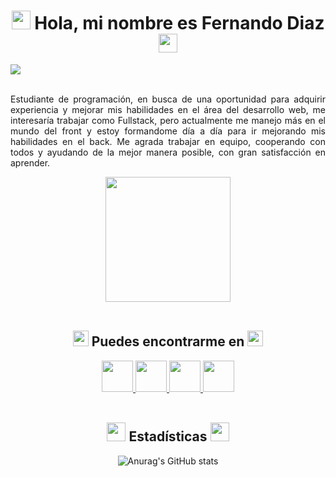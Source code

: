<div>
<h1 align="center"><img src="https://emojipedia-us.s3.amazonaws.com/source/microsoft-teams/337/person-raising-hand_light-skin-tone_1f64b-1f3fb_1f3fb.png" width="30" height="30"> Hola, mi nombre es Fernando Diaz <img src="https://emojipedia-us.s3.amazonaws.com/source/microsoft-teams/337/person-raising-hand_light-skin-tone_1f64b-1f3fb_1f3fb.png" width="30" height="30"></h1>

<img src="https://cdn.discordapp.com/attachments/963137601152364554/1002719968237985792/Black_Modern_Personal_LinkedIn_Banner_1500_500_px.png">
<br><br>

<div align="justify">

Estudiante de programación, en busca de una oportunidad para adquirir experiencia y mejorar mis habilidades en el área del desarrollo web, me interesaría trabajar como Fullstack, pero actualmente me manejo más en el mundo del front y estoy formandome día a día para ir mejorando mis habilidades en el back. Me agrada trabajar en equipo, cooperando con todos y ayudando de la mejor manera posible, con gran satisfacción en aprender.

</div>

<div align="center">

<img src="https://emojipedia-us.s3.amazonaws.com/source/microsoft-teams/337/man-technologist-light-skin-tone_1f468-1f3fb-200d-1f4bb.png" width="200">

</div>
<br>
<div align="center">
<h2><img src="https://emojipedia-us.s3.amazonaws.com/source/microsoft-teams/337/backhand-index-pointing-down_light-skin-tone_1f447-1f3fb_1f3fb.png" width="25" height="25"> Puedes encontrarme en <img src="https://emojipedia-us.s3.amazonaws.com/source/microsoft-teams/337/backhand-index-pointing-down_light-skin-tone_1f447-1f3fb_1f3fb.png" width="25" height="25"></h2>
  

<a href="https://www.linkedin.com/in/fernandodiaz62/" target="_blank">
<img src="https://img.icons8.com/fluency/344/linkedin.png" width="50" height="50">
</a>

<a href="https://twitter.com/MetalDev_06" target="\_blank">
<img src="https://img.icons8.com/color/344/twitter-squared.png" width="50" height="50">
</a>

<a href="https://www.instagram.com/fernydiaz62/" target="_blank">
<img src="https://img.icons8.com/fluency/344/instagram-new.png" width="50" height="50">
</a>

<a href="https://drive.google.com/file/d/1LKO6nSTm61gestLCn65MiSPsUDvQJja7/view?usp=sharing" target="_blank">
<img src="https://img.icons8.com/fluency/344/resume.png" width="50" height="50">
</a>

</div>

<br>
<h2 align="center"><img src="https://emojipedia-us.s3.amazonaws.com/source/microsoft-teams/337/fire_1f525.png" width="30" height="30"> Estadísticas <img src="https://emojipedia-us.s3.amazonaws.com/source/microsoft-teams/337/fire_1f525.png" width="30" height="30"></h2>

<div align="center">

![Anurag's GitHub stats](https://github-readme-stats.vercel.app/api?username=Metaldev-06&show_icons=true&theme=nord)

</div>
